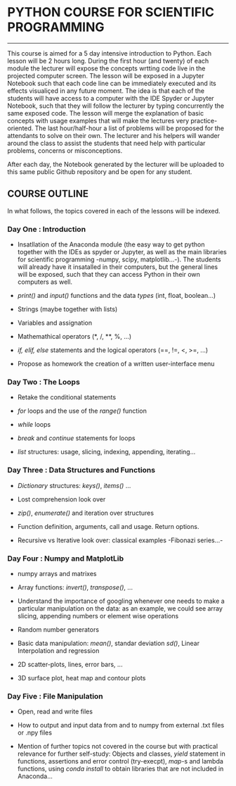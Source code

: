 # PYTHON COURSE FOR SCIENTIFIC PROGRAMMING  
-----------------------------------------------

This course is aimed for a 5 day intensive introduction to Python. Each lesson will be 2 hours long. During the first hour (and twenty) of each module the lecturer will expose the concepts wrtting code live in the projected computer screen. The lesson will be exposed in a Jupyter Notebook such that each code line can be immediately executed and its effects visualiçed in any future moment. The idea is that each of the students will have access to a computer with the IDE Spyder or Jupyter Notebook, such that they will follow the lecturer by typing concurrently the same exposed code. The lesson will merge the  explanation of basic concepts with usage examples that will make the lectures very practice-oriented. The last hour/half-hour a list of problems will be proposed for the attendants to solve on their own. The lecturer and his helpers will wander around the class to assist the students that need help with particular problems, concerns or misconceptions.

After each day, the Notebook generated by the lecturer will be uploaded to this same public Github repository and be open for any student.

## COURSE OUTLINE
In what follows, the topics covered in each of the lessons will be indexed.

### Day One : Introduction
- Insatllation of the Anaconda module (the easy way to get python together with the IDEs as spyder or Jupyter, as well as the main libraries for scientific programming -numpy, scipy, matplotlib...-). The students will already have it insatalled in their computers, but the general lines will be exposed, such that they can access Python in their own computers as well.

- *print()* and *input()* functions and the data *types* (int, float, boolean...)

- Strings (maybe together with lists)

- Variables and assignation

- Mathemathical operators (*, /, **, %, ...)

- *if, elif, else* statements and the logical operators (==, !=, <, >=, ...)

- Propose as homework the creation of a written user-interface menu

### Day Two : The Loops
- Retake the conditional statements  

- *for* loops and the use of the *range()* function

- *while* loops

- *break* and *continue* statements for loops

- *list* structures: usage, slicing, indexing, appending, iterating...

### Day Three : Data Structures and Functions
- *Dictionary* structures: *keys()*, *items()* ...

- Lost comprehension look over

- *zip()*, *enumerate()* and iteration over structures

- Function definition, arguments, call and usage. Return options.

- Recursive vs Iterative look over: classical examples -Fibonazi series...-

### Day Four : Numpy and MatplotLib
- numpy arrays and matrixes

- Array functions: *invert()*, *transpose()*, ...

- Understand the importance of googling whenever one needs to make a particular manipulation on the data: as an example, we could see array slicing, appending numbers or element wise operations

- Random number generators

- Basic data manipulation: *mean()*, standar deviation *sd()*, Linear Interpolation and regression

- 2D scatter-plots, lines, error bars, ...

- 3D surface plot, heat map and contour plots

### Day Five : File Manipulation
- Open, read and write files

- How to output and input data from and to numpy from external .txt files or .npy files

- Mention of further topics not covered in the course but with practical relevance for further self-study: Objects and classes, *yield* statement in functions, assertions and error control (try-execpt), *map*-s and lambda functions, using *conda install* to obtain libraries that are not included in Anaconda...



